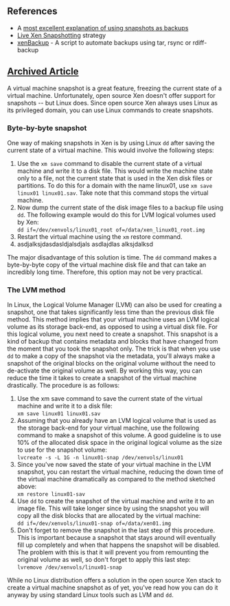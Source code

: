 References
----------

-   A [most excellent explanation of using snapshots as
    backups](http://serverfault.com/q/24126)
-   [Live Xen Snapshotting](http://serverfault.com/q/71909) strategy
-   [xenBackup](https://github.com/doofdoofsf/xenBackup) - A script to
    automate backups using tar, rsync or rdiff-backup

[Archived Article](http://searchservervirtualization.techtarget.com/tip/Creating-snapshots-in-Xen-with-Linux-commands?ShortReg=1&mboxConv=searchServerVirtualization_RegActivate_Submit)
----------------------------------------------------------------------------------------------------------------------------------------------------------------------------------------

A virtual machine snapshot is a great feature, freezing the current
state of a virtual machine. Unfortunately, open source Xen doesn't offer
support for snapshots -- but Linux does. Since open source Xen always
uses Linux as its privileged domain, you can use Linux commands to
create snapshots.

### Byte-by-byte snapshot

 One way of making snapshots in Xen is by using Linux `dd` after saving
the current state of a virtual machine. This would involve the following
steps:

1.  Use the `xm save` command to disable the current state of a virtual
    machine and write it to a disk file. This would write the machine
    state only to a file, not the current state that is used in the Xen
    disk files or partitions. To do this for a domain with the name
    linux01, use `xm save linux01 linux01.sav`. Take note that this
    command stops the virtual machine.
2.  Now dump the current state of the disk image files to a backup file
    using `dd`. The following example would do this for LVM logical
    volumes used by Xen:  
    `dd if=/dev/xenvols/linux01_root of=/data/xen_linux01_root.img`  
3.  Restart the virtual machine using the `xm` restore command.
4.  asdjalksjdasdasldjalsdjals  asdlajdlas alksjdalksd

The major disadvantage of this solution is time. The `dd` command makes
a byte-by-byte copy of the virtual machine disk file and that can take
an incredibly long time. Therefore, this option may not be very
practical.

### The LVM method  

 In Linux, the Logical Volume Manager (LVM) can also be used for
creating a snapshot, one that takes significantly less time than the
previous disk file method. This method implies that your virtual machine
uses an LVM logical volume as its storage back-end, as opposed to using
a virtual disk file. For this logical volume, you next need to create a
snapshot. This snapshot is a kind of backup that contains metadata and
blocks that have changed from the moment that you took the snapshot
only. The trick is that when you use `dd` to make a copy of the snapshot
via the metadata, you'll always make a snapshot of the original blocks
on the original volume without the need to de-activate the original
volume as well. By working this way, you can reduce the time it takes to
create a snapshot of the virtual machine drastically. The procedure is
as follows:

1.  Use the xm save command to save the current state of the virtual
    machine and write it to a disk file:  
    `xm save linux01 linux01.sav`
2.  Assuming that you already have an LVM logical volume that is used as
    the storage back-end for your virtual machine, use the following
    command to make a snapshot of this volume. A good guideline is to
    use 10% of the allocated disk space in the original logical volume
    as the size to use for the snapshot volume:  
    `lvcreate -s -L 1G -n linux01-snap /dev/xenvols/linux01`
3.  Since you've now saved the state of your virtual machine in the LVM
    snapshot, you can restart the virtual machine, reducing the down
    time of the virtual machine dramatically as compared to the method
    sketched above:  
    `xm restore linux01-sav`
4.  Use `dd` to create the snapshot of the virtual machine and write it
    to an image file. This will take longer since by using the snapshot
    you will copy all the disk blocks that are allocated by the virtual
    machine:  
    `dd if=/dev/xenvols/linux01-snap of=/data/xen01.img`
5.  Don't forget to remove the snapshot in the last step of
    this procedure. This is important because a snapshot that stays
    around will eventually fill up completely and when that happens the
    snapshot will be disabled. The problem with this is that it will
    prevent you from remounting the original volume as well, so don't
    forget to apply this last step:  
    `lvremove /dev/xenvols/linux01-snap`

While no Linux distribution offers a solution in the open source Xen
stack to create a virtual machine snapshot as of yet, you've read how
you can do it anyway by using standard Linux tools such as LVM and `dd`.
